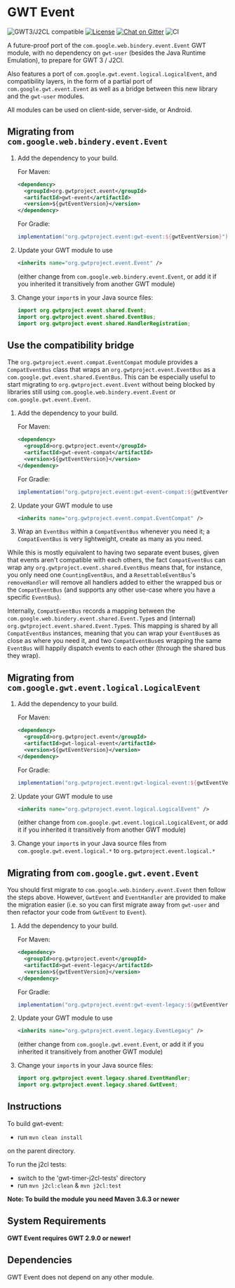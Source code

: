 GWT Event
=========

![GWT3/J2CL compatible](https://img.shields.io/badge/GWT3/J2CL-compatible-brightgreen.svg)  [![License](https://img.shields.io/:license-apache-blue.svg)](http://www.apache.org/licenses/LICENSE-2.0.html) [![Chat on Gitter](https://badges.gitter.im/hal/elemento.svg)](https://gitter.im/gwtproject/gwt-modules) ![CI](https://github.com/gwtproject/gwt-events/workflows/CI/badge.svg)

A future-proof port of the `com.google.web.bindery.event.Event` GWT module,
with no dependency on `gwt-user` (besides the Java Runtime Emulation),
to prepare for GWT 3 / J2Cl.

Also features a port of `com.google.gwt.event.logical.LogicalEvent`,
and compatibility layers, in the form of a partial port of `com.google.gwt.event.Event`
as well as a bridge between this new library and the `gwt-user` modules.

All modules can be used on client-side, server-side, or Android.

Migrating from `com.google.web.bindery.event.Event`
-------------------------------------------------------

1. Add the dependency to your build.

   For Maven:

   ```xml
   <dependency>
     <groupId>org.gwtproject.event</groupId>
     <artifactId>gwt-event</artifactId>
     <version>${gwtEventVersion}</version>
   </dependency>
   ```

   For Gradle:

   ```gradle
   implementation("org.gwtproject.event:gwt-event:${gwtEventVersion}")
   ```

2. Update your GWT module to use

   ```xml
   <inherits name="org.gwtproject.event.Event" />
   ```

   (either change from `com.google.web.bindery.event.Event`,
   or add it if you inherited it transitively from another GWT module)

3. Change your `import`s in your Java source files:

   ```java
   import org.gwtproject.event.shared.Event;
   import org.gwtproject.event.shared.EventBus;
   import org.gwtproject.event.shared.HandlerRegistration;
   ```

Use the compatibility bridge
----------------------------

The `org.gwtproject.event.compat.EventCompat` module provides a `CompatEventBus` class
that wraps an `org.gwtproject.event.EventBus` as a `com.google.gwt.event.shared.EventBus`.
This can be especially useful to start migrating to `org.gwtproject.event.Event`
without being blocked by libraries still using `com.google.web.bindery.event.Event`
or `com.google.gwt.event.Event`.

1. Add the dependency to your build.

   For Maven:

   ```xml
   <dependency>
     <groupId>org.gwtproject.event</groupId>
     <artifactId>gwt-event-compat</artifactId>
     <version>${gwtEventVersion}</version>
   </dependency>
   ```

   For Gradle:

   ```gradle
   implementation("org.gwtproject.event:gwt-event-compat:${gwtEventVersion}")
   ```

2. Update your GWT module to use

   ```xml
   <inherits name="org.gwtproject.event.compat.EventCompat" />
   ```

3. Wrap an `EventBus` within a `CompatEventBus` whenever you need it;
   a `CompatEventBus` is very lightweight, create as many as you need.

While this is mostly equivalent to having two separate event buses,
given that events aren't compatible with each others,
the fact `CompatEventBus` can wrap any `org.gwtproject.event.shared.EventBus`
means that, for instance, you only need one `CountingEventBus`,
and a `ResettableEventBus`'s `removeHandler` will remove all handlers
added to either the wrapped bus or the `CompatEventBus`
(and supports any other use-case where you have a specific `EventBus`).

Internally, `CompatEventBus` records a mapping between the
`com.google.web.bindery.event.shared.Event.Type`s and (internal)
`org.gwtproject.event.shared.Event.Type`s.
This mapping is shared by all `CompatEventBus` instances,
meaning that you can wrap your `EventBus`es as close as where you need it,
and two `CompatEventBus`es wrapping the same `EventBus` will
happily dispatch events to each other (through the shared bus they wrap).

Migrating from `com.google.gwt.event.logical.LogicalEvent`
----------------------------------------------------------

1. Add the dependency to your build.

   For Maven:

   ```xml
   <dependency>
     <groupId>org.gwtproject.event</groupId>
     <artifactId>gwt-logical-event</artifactId>
     <version>${gwtEventVersion}</version>
   </dependency>
   ```

   For Gradle:

   ```gradle
   implementation("org.gwtproject.event:gwt-logical-event:${gwtEventVersion}")
   ```

2. Update your GWT module to use

   ```xml
   <inherits name="org.gwtproject.event.logical.LogicalEvent" />
   ```

   (either change from `com.google.gwt.event.logical.LogicalEvent`,
   or add it if you inherited it transitively from another GWT module)

3. Change your `import`s in your Java source files
   from `com.google.gwt.event.logical.*` to `org.gwtproject.event.logical.*`

Migrating from `com.google.gwt.event.Event`
-------------------------------------------

You should first migrate to `com.google.web.bindery.event.Event`
then follow the steps above.
However, `GwtEvent` and `EventHandler` are provided to make the migration easier
(i.e. so you can first migrate away from `gwt-user`
and then refactor your code from `GwtEvent` to `Event`).

1. Add the dependency to your build.

   For Maven:

   ```xml
   <dependency>
     <groupId>org.gwtproject.event</groupId>
     <artifactId>gwt-event-legacy</artifactId>
     <version>${gwtEventVersion}</version>
   </dependency>
   ```

   For Gradle:

   ```gradle
   implementation("org.gwtproject.event:gwt-event-legacy:${gwtEventVersion}")
   ```

2. Update your GWT module to use

   ```xml
   <inherits name="org.gwtproject.event.legacy.EventLegacy" />
   ```

   (either change from `com.google.gwt.event.Event`,
   or add it if you inherited it transitively from another GWT module)

3. Change your `import`s in your Java source files:

   ```java
   import org.gwtproject.event.legacy.shared.EventHandler;
   import org.gwtproject.event.legacy.shared.GwtEvent;
   ```

## Instructions

To build gwt-event:

* run `mvn clean install`

on the parent directory.

To run the j2cl tests:

* switch to the 'gwt-timer-j2cl-tests' directory
* run `mvn j2cl:clean` & `mvn j2cl:test`

**Note: To build the module you need Maven 3.6.3 or newer**

## System Requirements

**GWT Event requires GWT 2.9.0 or newer!**


## Dependencies

GWT Event does not depend on any other module.
